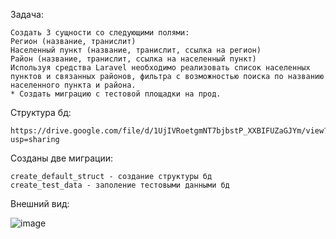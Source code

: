 Задача:

    Создать 3 сущности со следующими полями:
    Регион (название, транислит)
    Населенный пункт (название, транислит, ссылка на регион)
    Район (название, транислит, ссылка на населенный пункт)
    Используя средства Laravel необходимо реализовать список населенных пунктов и связанных районов, фильтра с возможностью поиска по названию населенного пункта и района.
    * Создать миграцию с тестовой площадки на прод.

Структура бд:

    https://drive.google.com/file/d/1UjIVRoetgmNT7bjbstP_XXBIFUZaGJYm/view?usp=sharing

Созданы две миграции:

    create_default_struct - создание структуры бд
    create_test_data - заполение тестовыми данными бд

Внешний вид:

![image](https://user-images.githubusercontent.com/37295991/112918894-9c225f00-910e-11eb-9b14-dab380cc7955.png)
